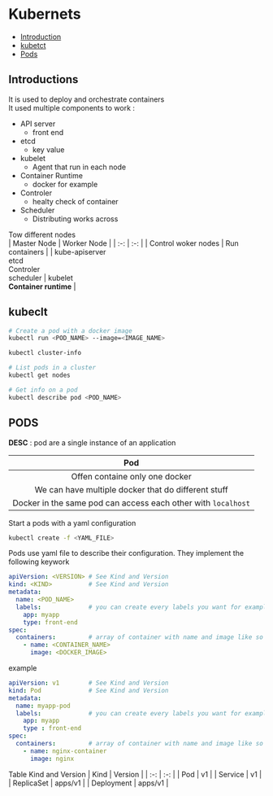 # Kubernets 

- [Introduction](#intro)
- [kubetct](#kubetctl)
- [Pods](#pods)

<a name="intro"/>

## Introductions

It is used to deploy and orchestrate containers\
It used multiple components to work :
- API server
  - front end 
- etcd
  - key value
- kubelet
  - Agent that run in each node 
- Container Runtime
  - docker for example 
- Controler
  - healty check of container
- Scheduler
  - Distributing works across

Tow different nodes\
| Master Node | Worker Node |
| :-: | :-: |
| Control woker nodes | Run containers |
| kube-apiserver <br> etcd <br> Controler <br> scheduler | kubelet <br> **Container runtime** |

<a name="kubectl"/>

## kubeclt

```bash
# Create a pod with a docker image
kubectl run <POD_NAME> --image=<IMAGE_NAME>

kubectl cluster-info

# List pods in a cluster
kubectl get nodes

# Get info on a pod
kubectl describe pod <POD_NAME>
```

<a name="pods"/> 

## PODS

**DESC** : pod are a single instance of an application

| Pod |
| :-: |
| Offen containe only one docker |
| We can have multiple docker that do different stuff |
| Docker in the same pod can access each other with `localhost` |

Start a pods with a yaml configuration
```bash
kubectl create -f <YAML_FILE>
```

Pods use yaml file to describe their configuration. They implement the following keywork
```yaml
apiVersion: <VERSION> # See Kind and Version
kind: <KIND>          # See Kind and Version
metadata:
  name: <POD_NAME>
  labels:             # you can create every labels you want for example :
    app: myapp
    type: front-end
spec:
  containers:         # array of container with name and image like so
    - name: <CONTAINER_NAME>
      image: <DOCKER_IMAGE>
```

example
```yaml
apiVersion: v1        # See Kind and Version
kind: Pod             # See Kind and Version
metadata:
  name: myapp-pod
  labels:             # you can create every labels you want for example :
    app: myapp
    type : front-end
spec:
  containers:         # array of container with name and image like so
    - name: nginx-container
      image: nginx
```

Table Kind and Version
| Kind | Version |
| :-: | :-: |
| Pod | v1 |
| Service | v1 |
| ReplicaSet | apps/v1 |
| Deployment | apps/v1 |
